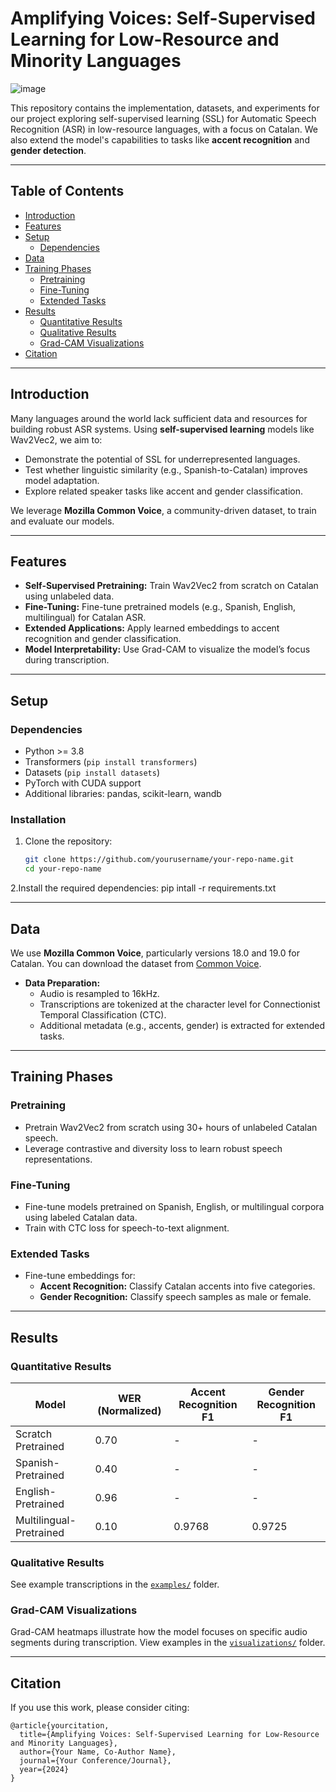 # **Amplifying Voices: Self-Supervised Learning for Low-Resource and Minority Languages**

![image](https://github.com/user-attachments/assets/a69b8299-e384-4456-b252-99f7b0c50a2d)

This repository contains the implementation, datasets, and experiments for our project exploring self-supervised learning (SSL) for Automatic Speech Recognition (ASR) in low-resource languages, with a focus on Catalan. We also extend the model's capabilities to tasks like **accent recognition** and **gender detection**.

---

## **Table of Contents**
- [Introduction](#introduction)
- [Features](#features)
- [Setup](#setup)
  - [Dependencies](#dependencies)
- [Data](#data)
- [Training Phases](#training-phases)
  - [Pretraining](#pretraining)
  - [Fine-Tuning](#fine-tuning)
  - [Extended Tasks](#extended-tasks)
- [Results](#results)
  - [Quantitative Results](#quantitative-results)
  - [Qualitative Results](#qualitative-results)
  - [Grad-CAM Visualizations](#grad-cam-visualizations)
- [Citation](#citation)

---

## **Introduction**
Many languages around the world lack sufficient data and resources for building robust ASR systems. Using **self-supervised learning** models like Wav2Vec2, we aim to:
- Demonstrate the potential of SSL for underrepresented languages.
- Test whether linguistic similarity (e.g., Spanish-to-Catalan) improves model adaptation.
- Explore related speaker tasks like accent and gender classification.

We leverage **Mozilla Common Voice**, a community-driven dataset, to train and evaluate our models.

---

## **Features**
- **Self-Supervised Pretraining:** Train Wav2Vec2 from scratch on Catalan using unlabeled data.
- **Fine-Tuning:** Fine-tune pretrained models (e.g., Spanish, English, multilingual) for Catalan ASR.
- **Extended Applications:** Apply learned embeddings to accent recognition and gender classification.
- **Model Interpretability:** Use Grad-CAM to visualize the model’s focus during transcription.

---

## **Setup**

### **Dependencies**
- Python >= 3.8
- Transformers (`pip install transformers`)
- Datasets (`pip install datasets`)
- PyTorch with CUDA support
- Additional libraries: pandas, scikit-learn, wandb
### **Installation**
1. Clone the repository:
   ```bash
   git clone https://github.com/yourusername/your-repo-name.git
   cd your-repo-name
2.Install the required dependencies:
pip intall -r requirements.txt

---

## **Data**
We use **Mozilla Common Voice**, particularly versions 18.0 and 19.0 for Catalan. You can download the dataset from [Common Voice](https://commonvoice.mozilla.org/). 

- **Data Preparation:**
   - Audio is resampled to 16kHz.
   - Transcriptions are tokenized at the character level for Connectionist Temporal Classification (CTC).
   - Additional metadata (e.g., accents, gender) is extracted for extended tasks.

---

## **Training Phases**

### **Pretraining**
- Pretrain Wav2Vec2 from scratch using 30+ hours of unlabeled Catalan speech.
- Leverage contrastive and diversity loss to learn robust speech representations.

### **Fine-Tuning**
- Fine-tune models pretrained on Spanish, English, or multilingual corpora using labeled Catalan data.
- Train with CTC loss for speech-to-text alignment.

### **Extended Tasks**
- Fine-tune embeddings for:
  - **Accent Recognition:** Classify Catalan accents into five categories.
  - **Gender Recognition:** Classify speech samples as male or female.

---

## **Results**

### **Quantitative Results**
| Model                  | WER (Normalized) | Accent Recognition F1 | Gender Recognition F1 |
|------------------------|------------------|-----------------------|------------------------|
| Scratch Pretrained     | 0.70            | -                     | -                      |
| Spanish-Pretrained     | 0.40            | -                     | -                      |
| English-Pretrained     | 0.96            | -                     | -                      |
| Multilingual-Pretrained| 0.10            | 0.9768                | 0.9725                 |

### **Qualitative Results**
See example transcriptions in the [`examples/`](examples/) folder.

### **Grad-CAM Visualizations**
Grad-CAM heatmaps illustrate how the model focuses on specific audio segments during transcription. View examples in the [`visualizations/`](visualizations/) folder.

---

## **Citation**
If you use this work, please consider citing:
```plaintext
@article{yourcitation,
  title={Amplifying Voices: Self-Supervised Learning for Low-Resource and Minority Languages},
  author={Your Name, Co-Author Name},
  journal={Your Conference/Journal},
  year={2024}
}
